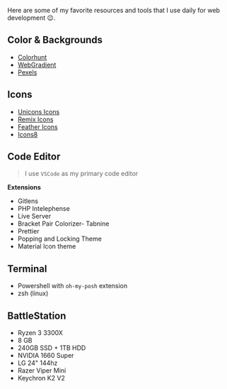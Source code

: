 Here are some of my favorite resources and tools that I use daily for web development 😉.

## <i class="ri-brush-3-fill"></i> Color & Backgrounds

- [Colorhunt](https://colorhunt.co)
- [WebGradient](https://webgradients.com/)
- [Pexels](https://www.pexels.com/)

## <i class="ri-lightbulb-flash-fill"></i> Icons

- [Unicons Icons](https://iconscout.com/unicons)
- [Remix Icons](https://remixicon.com/)
- [Feather Icons](https://feathericons.com/)
- [Icons8](https://icons8.com/icons/)

## <i class="ri-code-box-fill"></i> Code Editor

> I use `VSCode` as my primary code editor

**Extensions**

- Gitlens
- PHP Intelephense
- Live Server
- Bracket Pair Colorizer- Tabnine
- Prettier
- Popping and Locking Theme
- Material Icon theme

## <i class="ri-terminal-box-fill"></i> Terminal

- Powershell with `oh-my-posh` extension
- zsh (linux)

## <i class="ri-mac-fill"></i> BattleStation

- Ryzen 3 3300X
- 8 GB
- 240GB SSD + 1TB HDD
- NVIDIA 1660 Super
- LG 24" 144hz
- Razer Viper Mini
- Keychron K2 V2
